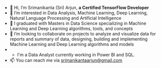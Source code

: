 - 👋 Hi, I’m Srimanikanta (Sri) Arjun, **a Certified TensorFlow Developer**
- 👀 I’m interested in Data Analysis, Machine Learning, Deep Learning, Natural Language Processing and Artificial Intelligence
- 🌱 I graduated with Masters in Data Science specializing in Machine Learning and Deep Learning algorithms, tools, and concepts
- 💞️ I’m looking to collaborate on projects to analyze and visualize data for reports and summary of data, designing, building and implementing Machine Learning and Deep Learning algorithms and models
- - I'm a Data Analyst currently working in Power BI and SQL.
- 📫 You can reach me via srimanikantaarjun@gmail.com

<!---
srimanikantaarjun/srimanikantaarjun is a ✨ special ✨ repository because its `README.md` (this file) appears on your GitHub profile.
You can click the Preview link to take a look at your changes.
--->
